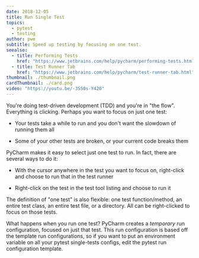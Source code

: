 ```yaml
---
date: 2018-12-05
title: Run Single Test
topics:
  - pytest
  - testing
author: pwe
subtitle: Speed up testing by focusing on one test.
seealso:
  - title: Performing Tests
    href: "https://www.jetbrains.com/help/pycharm/performing-tests.html"
  - title: Test Runner Tab
    href: "https://www.jetbrains.com/help/pycharm/test-runner-tab.html"
thumbnail: ./thumbnail.png
cardThumbnail: ./card.png
video: "https://youtu.be/-3SS0s-Y420"
---
```


You're doing test-driven development (TDD) and you're in "the flow".
Everything is clicking. Perhaps you want to focus on just one test:

- Your tests take a while to run and you don't want the slowdown of
  running them all

- Some of your other tests are broken, or your current code breaks
  them

PyCharm makes it easy to select just one test to run. In fact, there
are several ways to do it:

- With the cursor anywhere in the test you want to focus on, right-click
  and choose to run that in the test runner

- Right-click on the test in the test tool listing and choose to
  run it

The definition of "one test" is also flexible: one test function/method,
an entire test class, an entire test file, or a directory. All can be
right-clicked to focus on those tests.

What happens when you run one test? PyCharm creates a _temporary_ run
configuration, focused on just that test. This run configuration is
based off the template run configurations, so if you want to put an
environment variable on all your pytest single-tests configs, edit the
pytest run configuration template.

